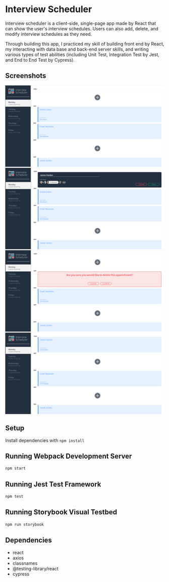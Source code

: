 # Interview Scheduler

Interview scheduler is a client-side, single-page app made by React that can show the user's interview schedules. Users can also add, delete, and modify interview schedules as they need.

Through building this app, I practiced my skill of building front end by React, my interacting with data base and back-end server skills, and writing various types of test abilities (including Unit Test, Integration Test by Jest, and End to End Test by Cypress).


## Screenshots

!["the defult page when the app firstly loaded"](https://github.com/Tank-Sun/scheduler/blob/master/docs/default-page.png?raw=true)
!["the creat appointment form"](https://github.com/Tank-Sun/scheduler/blob/master/docs/add-appointment.png?raw=true)
!["the confirmation page before the appointment is deleted"](https://github.com/Tank-Sun/scheduler/blob/master/docs/delete-appointment.png?raw=true)
!["the page showing after adding and deleting appointments, the remaing number of spots changes accordingly"](https://github.com/Tank-Sun/scheduler/blob/master/docs/after-add&delete-page.png?raw=true)


## Setup

Install dependencies with `npm install`

## Running Webpack Development Server

```sh
npm start
```

## Running Jest Test Framework

```sh
npm test
```

## Running Storybook Visual Testbed

```sh
npm run storybook
```

## Dependencies

- react
- axios
- classnames
- @testing-library/react
- cypress